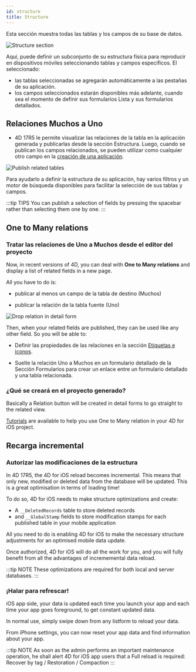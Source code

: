 ```yaml
---
id: structure
title: Structure
---
```


Esta sección muestra todas las tablas y los campos de su base de datos.

![Structure section](assets/en/project-editor/Structure-section-4D-for-iOS.png)

Aquí, puede definir un subconjunto de su estructura física para reproducir en dispositivos móviles seleccionando tablas y campos específicos. El seleccionado:

* las tablas seleccionadas se agregarán automáticamente a las pestañas de su aplicación.
* los campos seleccionados estarán disponibles más adelante, cuando sea el momento de definir sus formularios Lista y sus formularios detallados.

## Relaciones Muchos a Uno

* 4D 17R5 le permite visualizar las relaciones de la tabla en la aplicación generada y publicarlas desde la sección Estructura. Luego, cuando se publican los campos relacionados, se pueden utilizar como cualquier otro campo en la [creación de una aplicación](many-to-one-relations.html).

![Publish related tables](assets/en/project-editor/Structure-section-N-to-1-relations-4D-for-iOS.png)

Para ayudarlo a definir la estructura de su aplicación, hay varios filtros y un motor de búsqueda disponibles para facilitar la selección de sus tablas y campos.

:::tip TIPS You can publish a selection of fields by pressing the spacebar rather than selecting them one by one. :::

## One to Many relations

### Tratar las relaciones de Uno a Muchos desde el editor del proyecto

Now, in recent versions of 4D, you can deal with **One to Many relations** and display a list of related fields in a new page.

All you have to do is:

* publicar al menos un campo de la tabla de destino (Muchos)

* publicar la relación de la tabla fuente (Uno)

![Drop relation in detail form](assets/en/project-editor/Structure-1-to-N-relations-4D-for-iOS.png)

Then, when your related fields are published, they can be used like any other field. So you will be able to:

* Definir las propiedades de las relaciones en la sección [ Etiquetas e iconos](labels-and-icons.html#relations-properties).

* Suelte la relación Uno a Muchos en un formulario detallado de la Sección Formularios para crear un enlace entre un formulario detallado y una tabla relacionada.

### ¿Qué se creará en el proyecto generado?

Basically a Relation button will be created in detail forms to go straight to the related view.

[Tutorials](one-to-many-relations.html) are available to help you use One to Many relation in your 4D for iOS project.



## Recarga incremental

### Autorizar las modificaciones de la estructura

In 4D 17R5, the 4D for iOS reload becomes incremental. This means that only new, modified or deleted data from the database will be updated. This is a great optimisation in terms of loading time!

To do so, 4D for iOS needs to make structure optimizations and create:

* A `__DeletedRecords` table to store deleted records
* and `__GlobalStamp` fields to store modification stamps for each published table in your mobile application

All you need to do is enabling 4D for iOS to make the necessary structure adjustments for an optimised mobile data update.

Once authorized, 4D for iOS will do all the work for you, and you will fully benefit from all the advantages of incrememental data reload.


:::tip NOTE These optimizations are required for both local and server databases. :::


### ¡Halar para refrescar!

iOS app side, your data is updated each time you launch your app and each time your app goes foreground, to get constant updated data.

In normal use, simply swipe down from any listform to reload your data.

From iPhone settings, you can now reset your app data and find information about your app.

:::tip NOTE As soon as the admin performs an important maintenance operation, he shall alert 4D for iOS app users that a Full reload is required: Recover by tag / Restoration / Compaction :::
